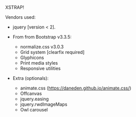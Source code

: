 XSTRAP!

Vendors used:

+ jquery [version < 2].
+ From from Bootstrap v3.3.5:
	- normalize.css v3.0.3
	- Grid system [clearfix required]
	- Glyphicons
	- Print media styles
	- Responsive utilities

+ Extra (optionals):
	- animate.css (https://daneden.github.io/animate.css/)
	- Offcanvas
	- jquery.easing
	- jquery.rwdImageMaps
	- Owl carousel